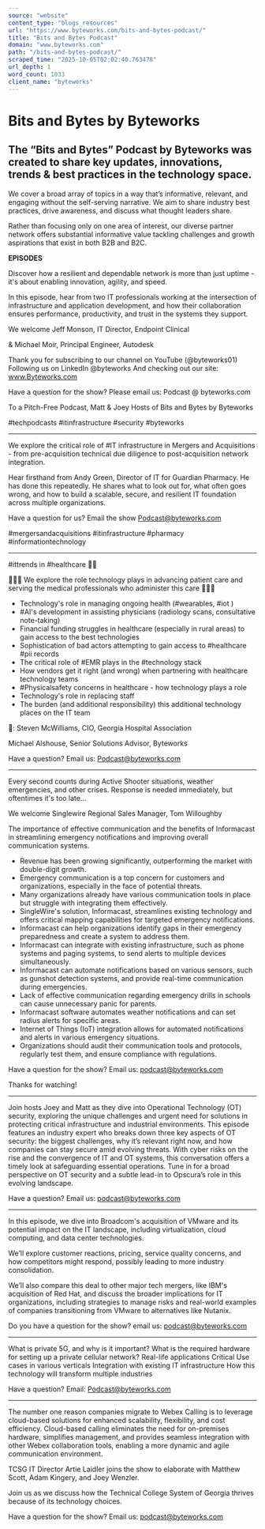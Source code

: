 ```yaml
---
source: "website"
content_type: "blogs_resources"
url: "https://www.byteworks.com/bits-and-bytes-podcast/"
title: "Bits and Bytes Podcast"
domain: "www.byteworks.com"
path: "/bits-and-bytes-podcast/"
scraped_time: "2025-10-05T02:02:40.763478"
url_depth: 1
word_count: 1033
client_name: "byteworks"
---
```


# **Bits and Bytes by Byteworks**

## The “Bits and Bytes” Podcast by Byteworks was created to share key updates, innovations, trends & best practices in the technology space.

We cover a broad array of topics in a way that’s informative, relevant, and engaging without the self-serving narrative. We aim to share industry best practices, drive awareness, and discuss what thought leaders share.

Rather than focusing only on one area of interest, our diverse partner network offers substantial informative value tackling challenges and growth aspirations that exist in both B2B and B2C.

**EPISODES**

Discover how a resilient and dependable network is more than just uptime - it's about enabling innovation, agility, and speed.

In this episode, hear from two IT professionals working at the intersection of infrastructure and application development, and how their collaboration ensures performance, productivity, and trust in the systems they support.

We welcome Jeff Monson, IT Director, Endpoint Clinical

& Michael Moir, Principal Engineer, Autodesk

Thank you for subscribing to our channel on YouTube (@byteworks01)
Following us on LinkedIn @byteworks
And checking out our site: www.Byteworks.com

Have a question for the show?
Please email us: Podcast @ byteworks.com

To a Pitch-Free Podcast,
Matt & Joey
Hosts of Bits and Bytes by Byteworks

#techpodcasts #itinfrastructure #security #byteworks

---

We explore the critical role of #IT infrastructure in Mergers and Acquisitions - from pre-acquisition technical due diligence to post-acquisition network integration.

Hear firsthand from Andy Green, Director of IT for Guardian Pharmacy. He has done this repeatedly. He shares what to look out for, what often goes wrong, and how to build a scalable, secure, and resilient IT foundation across multiple organizations.

Have a question for us? Email the show
Podcast@byteworks.com

#mergersandacquisitions #itinfrastructure #pharmacy #informationtechnology

---

#ittrends in #healthcare 🏥🥼

👩🏻‍⚕️ We explore the role technology plays in advancing patient care and serving the medical professionals who administer this care 👨🏻‍⚕️

- Technology's role in managing ongoing health (#wearables, #iot )
- #AI's development in assisting physicians (radiology scans, consultative note-taking)
- Financial funding struggles in healthcare (especially in rural areas) to gain access to the best technologies
- Sophistication of bad actors attempting to gain access to #healthcare #pii records
- The critical role of #EMR plays in the #technology stack
- How vendors get it right (and wrong) when partnering with healthcare technology teams
- #Physicalsafety concerns in healthcare - how technology plays a role
- Technology's role in replacing staff
- The burden (and additional responsibility) this additional technology places on the IT team

📸: Steven McWilliams, CIO, Georgia Hospital Association

Michael Alshouse, Senior Solutions Advisor, Byteworks

Have a question? Email us: Podcast@byteworks.com

---

Every second counts during Active Shooter situations, weather emergencies, and other crises. Response is needed immediately, but oftentimes it's too late...

We welcome Singlewire Regional Sales Manager, Tom Willoughby

The importance of effective communication and the benefits of Informacast in streamlining emergency notifications and improving overall communication systems.

- Revenue has been growing significantly, outperforming the market with double-digit growth.
- Emergency communication is a top concern for customers and organizations, especially in the face of potential threats.
- Many organizations already have various communication tools in place but struggle with integrating them effectively.
- SingleWire's solution, Informacast, streamlines existing technology and offers critical mapping capabilities for targeted emergency notifications.
- Informacast can help organizations identify gaps in their emergency preparedness and create a system to address them.
- Informacast can integrate with existing infrastructure, such as phone systems and paging systems, to send alerts to multiple devices simultaneously.
- Informacast can automate notifications based on various sensors, such as gunshot detection systems, and provide real-time communication during emergencies.
- Lack of effective communication regarding emergency drills in schools can cause unnecessary panic for parents.
- Informacast software automates weather notifications and can set radius alerts for specific areas.
- Internet of Things (IoT) integration allows for automated notifications and alerts in various emergency situations.
- Organizations should audit their communication tools and protocols, regularly test them, and ensure compliance with regulations.

Have a question for the show?
Email us: podcast@byteworks.com

Thanks for watching!

---

Join hosts Joey and Matt as they dive into Operational Technology (OT) security, exploring the unique challenges and urgent need for solutions in protecting critical infrastructure and industrial environments. This episode features an industry expert who breaks down three key aspects of OT security: the biggest challenges, why it’s relevant right now, and how companies can stay secure amid evolving threats. With cyber risks on the rise and the convergence of IT and OT systems, this conversation offers a timely look at safeguarding essential operations. Tune in for a broad perspective on OT security and a subtle lead-in to Opscura’s role in this evolving landscape.

Have a question? Email us: podcast@byteworks.com

---

In this episode, we dive into Broadcom's acquisition of VMware and its potential impact on the IT landscape, including virtualization, cloud computing, and data center technologies.

We’ll explore customer reactions, pricing, service quality concerns, and how competitors might respond, possibly leading to more industry consolidation.

We’ll also compare this deal to other major tech mergers, like IBM's acquisition of Red Hat, and discuss the broader implications for IT organizations, including strategies to manage risks and real-world examples of companies transitioning from VMware to alternatives like Nutanix.

Do you have a question for the show?
email us:
podcast@byteworks.com

---

What is private 5G, and why is it important?
What is the required hardware for setting up a private cellular network?
Real-life applications
Critical Use cases in various verticals
Integration with existing IT infrastructure
How this technology will transform multiple industries

Have a question? Email: Podcast@byteworks.com

---

The number one reason companies migrate to Webex Calling is to leverage cloud-based solutions for enhanced scalability, flexibility, and cost efficiency. Cloud-based calling eliminates the need for on-premises hardware, simplifies management, and provides seamless integration with other Webex collaboration tools, enabling a more dynamic and agile communication environment.

TCSG IT Director Artie Laidler joins the show to elaborate with Matthew Scott, Adam Kingery, and Joey Wenzler.

Join us as we discuss how the Technical College System of Georgia thrives because of its technology choices.

Have a question for the show?
Email us: podcast@byteworks.com
